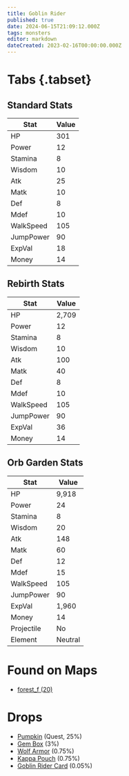 ```yaml
---
title: Goblin Rider
published: true
date: 2024-06-15T21:09:12.000Z
tags: monsters
editor: markdown
dateCreated: 2023-02-16T00:00:00.000Z
---
```


# Tabs {.tabset}

## Standard Stats

|Stat|Value|
|-|-|
|HP|301|
|Power|12|
|Stamina|8|
|Wisdom|10|
|Atk|25|
|Matk|10|
|Def|8|
|Mdef|10|
|WalkSpeed|105|
|JumpPower|90|
|ExpVal|18|
|Money|14|
## Rebirth Stats

|Stat|Value|
|-|-|
|HP|2,709|
|Power|12|
|Stamina|8|
|Wisdom|10|
|Atk|100|
|Matk|40|
|Def|8|
|Mdef|10|
|WalkSpeed|105|
|JumpPower|90|
|ExpVal|36|
|Money|14|
## Orb Garden Stats

|Stat|Value|
|-|-|
|HP|9,918|
|Power|24|
|Stamina|8|
|Wisdom|20|
|Atk|148|
|Matk|60|
|Def|12|
|Mdef|15|
|WalkSpeed|105|
|JumpPower|90|
|ExpVal|1,960|
|Money|14|
|Projectile|No|
|Element|Neutral|

# Found on Maps
 * [forest_f (20)](/maps/forest_f)

# Drops
 * [Pumpkin](/items/pumpkin) (Quest, 25%)
 * [Gem Box](/items/gem-box) (3%)
 * [Wolf Armor](/items/wolf-armor) (0.75%)
 * [Kappa Pouch](/items/kappa-pouch) (0.75%)
 * [Goblin Rider Card](/items/goblin-rider-card) (0.05%)
